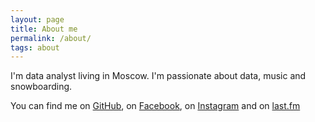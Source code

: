 ```yaml
---
layout: page
title: About me
permalink: /about/
tags: about
---
```


I'm data analyst living in Moscow. I'm passionate about data, music and snowboarding.

You can find me on [GitHub](https://github.com/alexakimenko), on [Facebook](https://facebook.com/a.akimenko), on [Instagram](https://instagram.com/akimenkoalex) and on [last.fm](http://www.last.fm/user/finnfromfinland)
